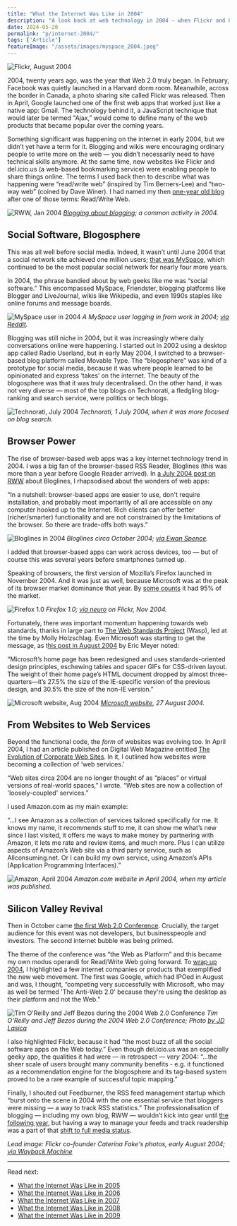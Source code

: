 ```yaml
---
title: "What the Internet Was Like in 2004"
description: "A look back at web technology in 2004 — when Flickr and Gmail launched, blogging plus RSS was the new social software, Google IPOed, and the first Web 2.0 Conference happened." 
date: 2024-05-20
permalink: "p/internet-2004/"
tags: ['Article']
featureImage: "/assets/images/myspace_2004.jpeg"
---
```


![Flickr, August 2004](/assets/images/flickr_aug04.jpg)

2004, twenty years ago, was the year that Web 2.0 truly began. In February, Facebook was quietly launched in a Harvard dorm room. Meanwhile, across the border in Canada, a photo sharing site called Flickr was released. Then in April, Google launched one of the first web apps that worked just like a native app: Gmail. The technology behind it, a JavaScript technique that would later be termed "Ajax,” would come to define many of the web products that became popular over the coming years.

Something significant was happening on the internet in early 2004, but we didn’t yet have a term for it. Blogging and wikis were encouraging ordinary people to write more on the web — you didn’t necessarily need to have technical skills anymore. At the same time, new websites like Flickr and del&#46;icio&#46;us (a web-based bookmarking service) were enabling people to share things online. The terms I used back then to describe what was happening were “read/write web” (inspired by Tim Berners-Lee) and “two-way web” (coined by Dave Winer). I had named my then [one-year old blog](/p/the-early-years-of-readwriteweb) after one of those terms: Read/Write Web. 

![RWW, Jan 2004](/assets/images/rww_6aug04.jpg "RWW, Aug 2004")
*[Blogging about blogging](https://web.archive.org/web/20040806034204/http://www.readwriteweb.com:80/index.php); a common activity in 2004.*

## Social Software, Blogosphere

This was all well before social media. Indeed, it wasn’t until June 2004 that a social network site achieved one million users; [that was MySpace](https://www.theatlantic.com/technology/archive/2011/01/the-rise-and-fall-of-myspace/69444/), which continued to be the most popular social network for nearly four more years. 

In 2004, the phrase bandied about by web geeks like me was “social software.” This encompassed MySpace, Friendster, blogging platforms like Blogger and LiveJournal, wikis like Wikipedia, and even 1990s staples like online forums and message boards.

![MySpace user in 2004](/assets/images/myspace_2004.jpeg)
*A MySpace user logging in from work in 2004; [via Reddit](https://www.reddit.com/r/pics/comments/17aloxh/historical_selfie_from_2004_me_logging_into/).*

Blogging was still niche in 2004, but it was increasingly where daily conversations online were happening. I started out in 2002 using a desktop app called Radio Userland, but in early May 2004, I switched to a browser-based blog platform called Movable Type. The “blogosphere” was kind of a prototype for social media, because it was where people learned to be opinionated and express ‘takes’ on the internet. The beauty of the blogosphere was that it was truly decentralised. On the other hand, it was not very diverse — most of the top blogs on Technorati, a fledgling blog-ranking and search service, were politics or tech blogs.

![Technorati, July 2004](/assets/images/technorati_1july2004.png)
*Technorati, 1 July 2004, when it was more focused on blog search.*

## Browser Power

The rise of browser-based web apps was a key internet technology trend in 2004. I was a big fan of the browser-based RSS Reader, Bloglines (this was more than a year before Google Reader arrived). In [a July 2004 post on RWW](https://web.archive.org/web/20040811023100/http://www.readwriteweb.com/archives/002039.php) about Bloglines, I rhapsodised about the wonders of web apps:

“In a nutshell: browser-based apps are easier to use, don't require installation, and probably most importantly of all are accessible on any computer hooked up to the Internet. Rich clients can offer better (richer/smarter) functionality and are not constrained by the limitations of the browser. So there are trade-offs both ways.”

![Bloglines in 2004](/assets/images/bloglines_2004.jpeg)
*Bloglines circa October 2004; [via Ewan Spence](http://www.allaboutsymbian.com/features/item/Our_RSS_Feeds.php).*

I added that browser-based apps can work across devices, too — but of course this was several years before smartphones turned up.

Speaking of browsers, the first version of Mozilla’s Firefox launched in November 2004. And it was just as well, because Microsoft was at the peak of its browser market dominance that year. By [some counts](https://web.archive.org/web/20111101195133/http://www.thecounter.com/stats/2004/April/browser.php) it had 95% of the market. 

![Firefox 1.0](/assets/images/firefox1.jpg)
*Firefox 1.0; [via neuro](https://www.flickr.com/photos/neuro/1369894) on Flickr, Nov 2004.*

Fortunately, there was important momentum happening towards web standards, thanks in large part to [The Web Standards Project](https://web.archive.org/web/20040618182045/http://webstandards.org/) (Wasp), led at the time by Molly Holzschlag. Even Microsoft was starting to get the message, as t[his post in August 2004](https://meyerweb.com/eric/thoughts/2004/08/27/microsoft-migration/) by Eric Meyer noted:

“Microsoft’s home page has been redesigned and uses standards-oriented design principles, eschewing tables and spacer GIFs for CSS-driven layout.  The weight of their home page’s HTML document dropped by almost three-quarters—it’s 27.5% the size of the IE-specific version of the previous design, and 30.5% the size of the non-IE version.”

![Microsoft website, Aug 2004](/assets/images/microsoft_aug04.jpg)
*[Microsoft website](https://web.archive.org/web/20040827075804/http://www.microsoft.com:80/), 27 August 2004.*

## From Websites to Web Services

Beyond the functional code, the *form* of websites was evolving too. In April 2004, I had an article published on Digital Web Magazine entitled [The Evolution of Corporate Web Sites](https://web.archive.org/web/20040501145550/digital-web.com/features/evolution_corporate_sites.shtml). In it, I outlined how websites were becoming a collection of ‘web services.’ 

“Web sites circa 2004 are no longer thought of as “places” or virtual versions of real-world spaces,” I wrote. “Web sites are now a collection of 'loosely-coupled' services.”

I used Amazon&#46;com as my main example:

“…I see Amazon as a collection of services tailored specifically for me. It knows my name, it recommends stuff to me, it can show me what’s new since I last visited, it offers me ways to make money by partnering with Amazon, it lets me rate and review items, and much more. Plus I can utilize aspects of Amazon’s Web site via a third party service, such as Allconsuming&#46;net. Or I can build my own service, using Amazon’s APIs (Application Programming Interfaces).”

![Amazon, April 2004](/assets/images/amazon_website_april2004.jpg)
*Amazon&#46;com website in April 2004, when my article was published.*

## Silicon Valley Revival

Then in October came [the first Web 2.0 Conference](/p/the-first-web-20-conference-2004). Crucially, the target audience for this event was not developers, but businesspeople and investors. The second internet bubble was being primed.

The theme of the conference was “the Web as Platform” and this became my own modus operandi for Read/Write Web going forward. To [wrap up 2004](https://web.archive.org/web/20041231030453/http://www.readwriteweb.com/archives/002609.php), I highlighted a few internet companies or products that exemplified the new web movement. The first was Google, which had IPOed in August and was, I thought, “competing very successfully with Microsoft, who may as well be termed 'The Anti-Web 2.0' because they're using the desktop as their platform and not the Web.” 

![Tim O'Reilly and Jeff Bezos during the 2004 Web 2.0 Conference](/assets/images/d620f1ef-25fe-41ce-8c43-621e6f826268_663x493.jpg "Tim O'Reilly and Jeff Bezos during the 2004 Web 2.0 Conference")
*Tim O'Reilly and Jeff Bezos during the 2004 Web 2.0 Conference; Photo [by JD Lasica](https://www.flickr.com/photos/jdlasica/153327706/in/album-600477/)*

I also highlighted Flickr, because it had “the most buzz of all the social software apps on the Web today.” Even though del&#46;icio&#46;us was an especially geeky app, the qualities it had were — in retrospect — *very* 2004: “…the sheer scale of users brought many community benefits - e.g. it functioned as a recommendation engine for the blogosphere and its tag-based system proved to be a rare example of successful topic mapping.” 

Finally, I shouted out Feedburner, the RSS feed management startup which “burst onto the scene in 2004 with the one essential service that bloggers were missing — a way to track RSS statistics.” The professionalisation of blogging — including my own blog, RWW — wouldn’t kick into gear until [the following year](/p/what-the-web-was-like-in-2005/), but having a way to manage your feeds and track readership was a part of that [shift to full media status](/p/call-with-tim-oreilly-2004/).

*Lead image: Flickr co-founder Caterina Fake's photos, early August 2004; [via Wayback Machine](https://web.archive.org/web/20040803125037/http://www.flickr.com:80/photos/caterina/)*

* * *

Read next: 
* [What the Internet Was Like in 2005](/p/what-the-web-was-like-in-2005/)
* [What the Internet Was Like in 2006](/p/internet-2006/)
* [What the Internet Was Like in 2007](/p/internet-2007/)
* [What the Internet Was Like in 2008](/p/internet-2008/)
* [What the Internet Was Like in 2009](/p/internet-2009/)